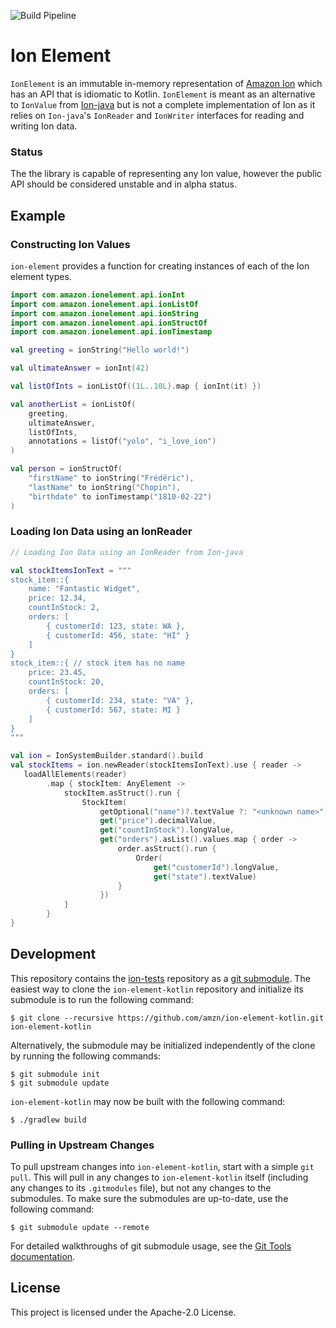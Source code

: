 ![Build Pipeline](https://github.com/amzn/ion-element-kotlin/workflows/Build%20Pipeline/badge.svg)

# Ion Element

`IonElement` is an immutable in-memory representation of [Amazon Ion](http://amzn.github.io/ion-docs/) which has an API
that is idiomatic to Kotlin.  `IonElement` is meant as an alternative to `IonValue` from 
[Ion-java](https://github.com/amzn/ion-java) but is not a complete implementation of Ion as it relies on `Ion-java`'s 
`IonReader` and `IonWriter` interfaces for reading and writing Ion data.

### Status

The the library is capable of representing any Ion value, however the public API should be considered 
unstable and in alpha status.

## Example

### Constructing Ion Values

`ion-element` provides a function for creating instances of each of the Ion element types.

```kotlin
import com.amazon.ionelement.api.ionInt
import com.amazon.ionelement.api.ionListOf
import com.amazon.ionelement.api.ionString
import com.amazon.ionelement.api.ionStructOf
import com.amazon.ionelement.api.ionTimestamp

val greeting = ionString("Hello world!")

val ultimateAnswer = ionInt(42)

val listOfInts = ionListOf((1L..10L).map { ionInt(it) })

val anotherList = ionListOf(
    greeting,
    ultimateAnswer,
    listOfInts,
    annotations = listOf("yolo", "i_love_ion")
)

val person = ionStructOf(
    "firstName" to ionString("Frédéric"),
    "lastName" to ionString("Chopin"),
    "birthdate" to ionTimestamp("1810-02-22")
)
```

### Loading Ion Data using an IonReader
```Kotlin
// Loading Ion Data using an IonReader from Ion-java

val stockItemsIonText = """
stock_item::{
    name: "Fantastic Widget",
    price: 12.34,
    countInStock: 2,
    orders: [
        { customerId: 123, state: WA },
        { customerId: 456, state: "HI" }
    ]
}
stock_item::{ // stock item has no name
    price: 23.45,
    countInStock: 20,
    orders: [
        { customerId: 234, state: "VA" },
        { customerId: 567, state: MI }
    ]
}
"""

val ion = IonSystemBuilder.standard().build
val stockItems = ion.newReader(stockItemsIonText).use { reader ->
   loadAllElements(reader)
        .map { stockItem: AnyElement ->
            stockItem.asStruct().run {
                StockItem(
                    getOptional("name")?.textValue ?: "<unknown name>",
                    get("price").decimalValue,
                    get("countInStock").longValue,
                    get("orders").asList().values.map { order ->
                        order.asStruct().run {
                            Order(
                                get("customerId").longValue,
                                get("state").textValue)
                        }
                    })
            }
        }
}
```

## Development
This repository contains the [ion-tests](https://github.com/amzn/ion-tests) repository as a [git submodule](https://git-scm.com/docs/git-submodule).
The easiest way to clone the `ion-element-kotlin` repository and initialize its submodule
is to run the following command:

```
$ git clone --recursive https://github.com/amzn/ion-element-kotlin.git ion-element-kotlin
```

Alternatively, the submodule may be initialized independently of the clone
by running the following commands:

```
$ git submodule init
$ git submodule update
```

`ion-element-kotlin` may now be built with the following command:

```
$ ./gradlew build
```

### Pulling in Upstream Changes
To pull upstream changes into `ion-element-kotlin`, start with a simple `git pull`.
This will pull in any changes to `ion-element-kotlin` itself (including any changes
to its `.gitmodules` file), but not any changes to the submodules.
To make sure the submodules are up-to-date, use the following
command:

```
$ git submodule update --remote
```

For detailed walkthroughs of git submodule usage, see the
[Git Tools documentation](https://git-scm.com/book/en/v2/Git-Tools-Submodules).

## License

This project is licensed under the Apache-2.0 License.

